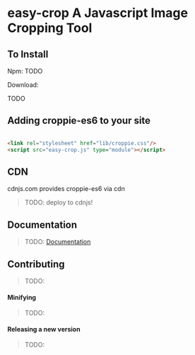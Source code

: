 # easy-crop A Javascript Image Cropping Tool




## To Install

Npm: TODO

Download:

TODO

## Adding croppie-es6 to your site

```html

<link rel="stylesheet" href="lib/croppie.css"/>
<script src="easy-crop.js" type="module"></script>
```

## CDN
cdnjs.com provides croppie-es6 via cdn 

> TODO: deploy to cdnjs!


## Documentation
> TODO: [Documentation](http://TODO)


## Contributing
> TODO: 

#### Minifying
> TODO:

#### Releasing a new version
> TODO: 